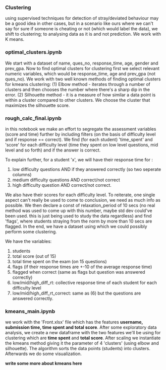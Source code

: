 ### **Clustering**
using supervised techniques for detection of stray/deviated behaviour may be a good idea in other cases, but in a scenario like ours where we can't say for sure if someone is cheating or not (which would label the data), we shift to clustering; to analysing data as it is and not prediction. We work with K means. 

### **optimal_clusters.ipynb**

We start with a dataset of name, ques_no, response_time, age, gender and prev_gpa. Now to find optimal clusters for clustering first we select relevant numeric variables, which would be response_time, age and prev_gpa (not ques_no). We work with two well known methods of finding optimal clusters for kmeans clustering: (1) Elbow method - iterates through a number of clusters and then chooses the number where there's a sharp dip in the error. (2) Silhouette method - it is a measure of how similar a data point is within a cluster compared to other clusters. We choose the cluster that maximizes the silhouette score.

### **rough_calc_final.ipynb**

in this notebook we make an effort to segregate the assessment variables (score and time) further by including filters (on the basis of difficulty level and if response == correct). We find (for each student) 'time_spent' and 'score' for each difficulty level (time they spent on low level questions, mid level and so forth) and if the answer is correct.

To explain further, for a student 'x', we will have their response time for :
1. low difficulty questions AND if they answered correctly (so two seperate columns)
2. medium difficulty questions AND correct/not correct
3. high difficulty question AND correct/not correct.

We also have their scores for each difficulty level. To reiterate, one single aspect can't really be used to come to conclusion, we need as much info as possible. We then declare a const of relaxation_period of 10 secs (no real method was used to come up with this number, maybe std dev could've been used. this is just being used to study the data regardless) and find 'flags', where students straying from the norm by more than 10 secs are flagged. In the end, we have a dataset using which we could possibly perform some clustering. 

We have the variables:
1. students
2. total score (out of 15)
3. total time spent on the exam (on 15 questions)
4. flags (if their response times are +-10 of the average response time)
5. flagged when correct (same as flags but question was answered correctly)
6. low/mid/high_diff_rt: collective response time of each student for each difficulty level
7. low/mid/high_diff_rt_correct: same as (6) but the questions are answered correctly.


### **kmeans_main.ipynb**

we work with the 'Front.xlsx' file which has the features **username, submission time, time spent and total score**. After some exploratory data analysis, we create a new dataframe with the two features we'll be using for clustering which are **time spent** and **total score**. After scaling we instantiate the kmeans method giving it the parameter of 4 'clusters' (using elbow and silhouette). The algorithm sorts the data points (students) into clusters. Afterwards we do some visualization.

**write some more about kmeans here**
